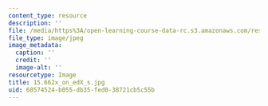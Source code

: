 ```yaml
---
content_type: resource
description: ''
file: /media/https%3A/open-learning-course-data-rc.s3.amazonaws.com/res-15-003-shaping-the-future-of-work-15-662x-spring-2016/68574524b055db35fed038721cb5c55b_15.662x_on_edX_s.jpg
file_type: image/jpeg
image_metadata:
  caption: ''
  credit: ''
  image-alt: ''
resourcetype: Image
title: 15.662x_on_edX_s.jpg
uid: 68574524-b055-db35-fed0-38721cb5c55b
---
```

